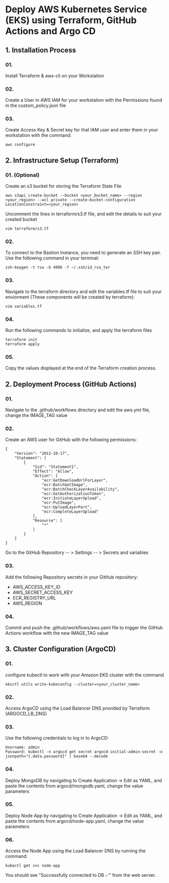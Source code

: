 # Deploy AWS Kubernetes Service (EKS) using Terraform, GitHub Actions and Argo CD

## 1. Installation Process

### 01.

Install Terraform & aws-cli on your Workstation

### 02.

Create a User in AWS IAM for your workstation with the Permissions found in the custom_policy.json file

### 03.

Create Access Key & Secret key for that IAM user and enter them in your workstation with the command:

```
aws configure
```

## 2. Infrastructure Setup (Terraform)

### 01. (Optional)

Create an s3 bucket for storing the Terraform State File

```
aws s3api create-bucket --bucket <your_bucket_name> --region <your_region> --acl private --create-bucket-configuration LocationConstraint=<your_region>
```

Uncomment the lines in terraform/s3.tf file, and edit the details to suit your created bucket 

```
vim terraform/s3.tf
```

### 02.

To connect to the Bastion Instance, you need to generate an SSH key pair. Use the following command in your terminal:

```
ssh-keygen -t rsa -b 4096 -f ~/.ssh/id_rsa_ter
```

### 03.

Navigate to the terraform directory and edit the variables.tf file to suit your enviorment (These components will be created by terraform):

```
vim variables.tf
```


### 04.

Run the following commands to initialize, and apply the terraform files

```
terraform init
terraform apply
```

### 05.

Copy the values displayed at the end of the Terraform creation process.


## 2. Deployment Process (GitHub Actions)

### 01.

Navigate to the .github/workflows directory and edit the aws.yml file, change the IMAGE_TAG value

### 02.

Create an AWS user for GitHub with the following permissions:

```
{
	"Version": "2012-10-17",
	"Statement": [
		{
			"Sid": "Statement1",
			"Effect": "Allow",
			"Action": [
				"ecr:GetDownloadUrlForLayer",
				"ecr:BatchGetImage",
				"ecr:BatchCheckLayerAvailability",
				"ecr:GetAuthorizationToken",
				"ecr:InitiateLayerUpload",
				"ecr:PutImage",
				"ecr:UploadLayerPart",
				"ecr:CompleteLayerUpload"
			],
			"Resource": [
				"*"
			]
		}
	]
}
```

Go to the GitHub Repository -- > Settings -- > Secrets and variables 

### 03.

Add the following Repository secrets in your GitHub repository:
   + AWS_ACCESS_KEY_ID
   + AWS_SECRET_ACCESS_KEY
   + ECR_REGISTRY_URL
   + AWS_REGION

### 04.

Commit and push the .github/workflows/aws.yaml file to trigger the GitHub Actions workflow with the new IMAGE_TAG value


## 3. Cluster Configuration (ArgoCD)

### 01.

configure kubectl to work with your Amazon EKS cluster with the command

```
eksctl utils write-kubeconfig --cluster=<your_cluster_name>
```
### 02.

Access ArgoCD using the Load Balancer DNS provided by Terraform (ARGOCD_LB_DNS)

### 03.

Use the following credentials to log in to ArgoCD:

```
Username: admin
Password: kubectl -n argocd get secret argocd-initial-admin-secret -o jsonpath="{.data.password}" | base64 --decode
```

### 04.

Deploy MongoDB by navigating to Create Application -> Edit as YAML, and paste the contents from argocd/mongodb.yaml, change the value parameters 

### 05.

Deploy Node App by navigating to Create Application -> Edit as YAML, and paste the contents from argocd/node-app.yaml, change the value parameters 

### 06.

Access the Node App using the Load Balancer DNS by running the command:

```
kubectl get svc node-app
```

You should see "Successfully connected to DB ✅" from the web server.
